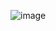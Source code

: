 ![image](https://github.com/Waddenn/FilePursuit-Streaming/assets/115143365/f2188a78-d245-4e4e-9f45-08f95fec6507)
